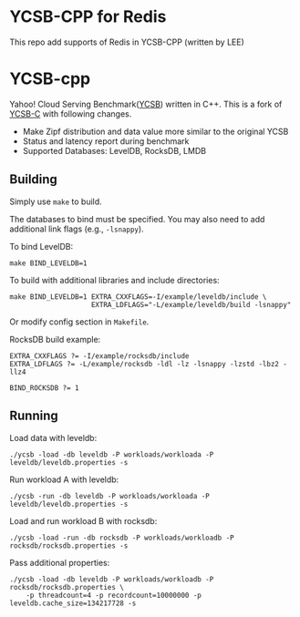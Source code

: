 # YCSB-CPP for Redis

This repo add supports of Redis in YCSB-CPP (written by LEE)

# YCSB-cpp

Yahoo! Cloud Serving Benchmark([YCSB](https://github.com/brianfrankcooper/YCSB/wiki)) written in C++.
This is a fork of [YCSB-C](https://github.com/basicthinker/YCSB-C) with following changes.

* Make Zipf distribution and data value more similar to the original YCSB
* Status and latency report during benchmark
* Supported Databases: LevelDB, RocksDB, LMDB

## Building

Simply use `make` to build.

The databases to bind must be specified. You may also need to add additional link flags (e.g., `-lsnappy`).

To bind LevelDB:

```
make BIND_LEVELDB=1
```

To build with additional libraries and include directories:

```
make BIND_LEVELDB=1 EXTRA_CXXFLAGS=-I/example/leveldb/include \
                    EXTRA_LDFLAGS="-L/example/leveldb/build -lsnappy"
```

Or modify config section in `Makefile`.

RocksDB build example:

```
EXTRA_CXXFLAGS ?= -I/example/rocksdb/include
EXTRA_LDFLAGS ?= -L/example/rocksdb -ldl -lz -lsnappy -lzstd -lbz2 -llz4

BIND_ROCKSDB ?= 1
```

## Running

Load data with leveldb:

```
./ycsb -load -db leveldb -P workloads/workloada -P leveldb/leveldb.properties -s
```

Run workload A with leveldb:

```
./ycsb -run -db leveldb -P workloads/workloada -P leveldb/leveldb.properties -s
```

Load and run workload B with rocksdb:

```
./ycsb -load -run -db rocksdb -P workloads/workloadb -P rocksdb/rocksdb.properties -s
```

Pass additional properties:

```
./ycsb -load -db leveldb -P workloads/workloadb -P rocksdb/rocksdb.properties \
    -p threadcount=4 -p recordcount=10000000 -p leveldb.cache_size=134217728 -s
```
